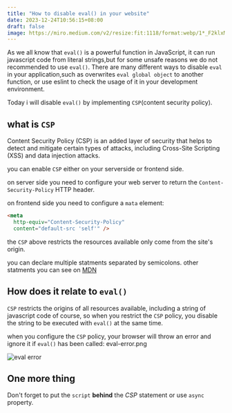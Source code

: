 ```yaml
---
title: "How to disable eval() in your website"
date: 2023-12-24T10:56:15+08:00
draft: false
image: https://miro.medium.com/v2/resize:fit:1118/format:webp/1*_F2klxMtOaoQbFs1Bn8xng.png
---
```

As we all know that `eval()` is a powerful function in JavaScript, it can run javascript code from literal strings,but for some unsafe reasons we do not recommended to use `eval()`. There are many different ways to disable `eval` in your application,such as overwrites `eval global object` to another function, or use eslint to check the usage of it in your development environment.

Today i will disable `eval()` by implementing `CSP`(content security policy).


## what is `CSP`

Content Security Policy (CSP) is an added layer of security that helps to detect and mitigate certain types of attacks, including Cross-Site Scripting (XSS) and data injection attacks. 

you can enable `CSP` either on your serverside or frontend side.

on server side you need to configure your web server to return the `Content-Security-Policy` HTTP header.

on frontend side you need to configure a `mata` element:
```html
<meta
  http-equiv="Content-Security-Policy"
  content="default-src 'self'" />
```
the `CSP` above restricts the resources available only come from the site's origin.


you can declare multiple statments separated by semicolons. other statments you can see on [MDN](https://developer.mozilla.org/en-US/docs/Web/HTTP/CSP)


## How does it relate to `eval()`

`CSP` restricts the origins of all resources available, including a string of javascript code of course, so when you restrict the `CSP` policy, you disable the string to be executed with `eval()` at the same time.

when you configure the `CSP` policy, your browser will throw an error and ignore it if `eval()` has been called:
eval-error.png

![eval error](/post/eval-error.png)


## One more thing

Don't forget to put the `script` **behind** the *CSP* statement or use `async` property.